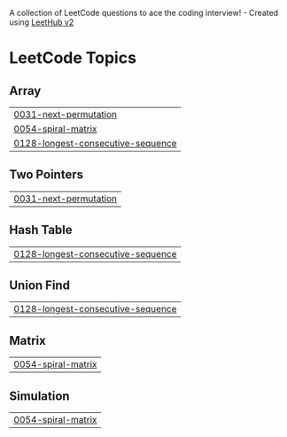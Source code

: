 A collection of LeetCode questions to ace the coding interview! - Created using [LeetHub v2](https://github.com/arunbhardwaj/LeetHub-2.0)
<!---LeetCode Topics Start-->
# LeetCode Topics
## Array
|  |
| ------- |
| [0031-next-permutation](https://github.com/Hemanth92787/LeetCode_Solutions/tree/master/0031-next-permutation) |
| [0054-spiral-matrix](https://github.com/Hemanth92787/LeetCode_Solutions/tree/master/0054-spiral-matrix) |
| [0128-longest-consecutive-sequence](https://github.com/Hemanth92787/LeetCode_Solutions/tree/master/0128-longest-consecutive-sequence) |
## Two Pointers
|  |
| ------- |
| [0031-next-permutation](https://github.com/Hemanth92787/LeetCode_Solutions/tree/master/0031-next-permutation) |
## Hash Table
|  |
| ------- |
| [0128-longest-consecutive-sequence](https://github.com/Hemanth92787/LeetCode_Solutions/tree/master/0128-longest-consecutive-sequence) |
## Union Find
|  |
| ------- |
| [0128-longest-consecutive-sequence](https://github.com/Hemanth92787/LeetCode_Solutions/tree/master/0128-longest-consecutive-sequence) |
## Matrix
|  |
| ------- |
| [0054-spiral-matrix](https://github.com/Hemanth92787/LeetCode_Solutions/tree/master/0054-spiral-matrix) |
## Simulation
|  |
| ------- |
| [0054-spiral-matrix](https://github.com/Hemanth92787/LeetCode_Solutions/tree/master/0054-spiral-matrix) |
<!---LeetCode Topics End-->